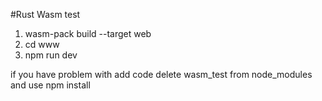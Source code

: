 #Rust Wasm test

1) wasm-pack build --target web
2) cd www
3) npm run dev

if you have problem with add code delete wasm_test from node_modules and use npm install